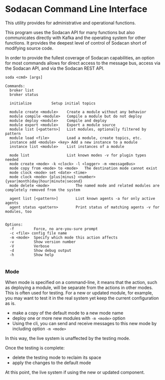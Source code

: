 # Sodacan Command Line Interface
This utility provides for administrative and operational functions.

This program uses the Sodacan API for many functions but also communicates directly with Kafka and the operating system for other functions. It provides the deepest level of control of Sodacan short of modifying source code.

In order to provide the fullest coverage of Sodacan capabilities, an option for most commands allows for direct access to the message bus, access via the Sodacan API, and via the Sodacan REST API.

```
soda <cmd> [args]

Commands:
  broker list
  broker status

  initialize         Setup initial topics
  
  module create <module>    Create a module without any behavior
  module compile <module>   Compile a module but do not deploy
  module deploy <module>    Compile and deploy
  module export <module>    Export a module source
  module list [<pattern>]   List modules, optionally filtered by pattern
  module load <file>        Load a module, create topics, etc.
  instance add <module> <key> Add a new instance to a module
  instance list <module>    List instances of a module

  mode list                 List known modes -v for plugin types needed
  mode create <mode> -k <clock> -l <logger> -m <messageBus>
  mode copy from <mode> to <mode>	The destination mode cannot exist
  mode clock <mode> set <date> <time>
  mode clock <mode> {plus|minus} <number> {year|month|day|hour|minute|second}
  mode delete <mode>            The named mode and related modules are completely removed from the system

  agent list [<pattern>]        List known agents -a for only active agents
  agent status <pattern>        Print status of matching agents -v for modules, too


Options:
  -f         Force, no are-you-sure prompt
  -c <file> config file name
  -m <mode>  Specify which mode this action affects
  -v         Show version number
  -V         Verbose
  -d         Show debug output
  -h         Show help
  
```

### Mode
When mode is specified on a command-line, it means that the action, such as deploying a module, will be separate from the actions in other modes.
This is often used for testing. For a new or updated module, for example, you may want to test it in the real system yet keep the
current configuration as is.

- make a copy of the default mode to a new mode name
- deploy one or more new modules with `-m <mode>` option
- Using the cli, you can send and receive messages to this new mode by including option `-m <mode>`

In this way, the live system is unaffected by the testing mode.

Once the testing is complete:
 
- delete the testing mode to reclaim its space
- apply the changes to the default mode

At this point, the live system if using the new or updated component.